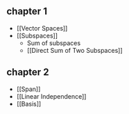 ## chapter 1
- [[Vector Spaces]]
- [[Subspaces]] 
	- Sum of subspaces
	- [[Direct Sum of Two Subspaces]]

## chapter 2
- [[Span]]
- [[Linear Independence]]
- [[Basis]]
